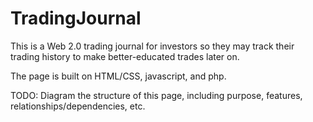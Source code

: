 # TradingJournal
This is a Web 2.0 trading journal for investors so they may track their trading history to make better-educated trades later on.

The page is built on HTML/CSS, javascript, and php. 

TODO: Diagram the structure of this page, including purpose, features, relationships/dependencies, etc.
